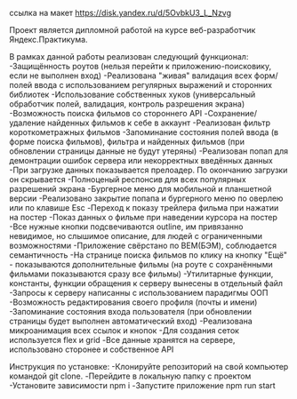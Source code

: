ссылка на макет
https://disk.yandex.ru/d/5OvbkU3_L_Nzvg

Проект является дипломной работой на курсе веб-разработчик Яндекс.Практикума.

В рамках данной работы реализован следующий функционал:
-Защищённость роутов (нельзя перейти к приложению-поисковику, если не выполнен вход)
-Реализована "живая" валидация всех форм/полей ввода с использованием регулярных выражений и сторонних библиотек
-Использование собственных хуков (универсальный обработчик полей, валидация, контроль разрешения экрана)
-Возможность поиска фильмов со стороннего API
-Сохранение/удаление найденных фильмов к себе в аккаунт
-Реализован фильтр короткометражных фильмов
-Запоминание состояния полей ввода (в форме поиска фильмов), фильтра и найденных фильмов (при обновлении страницы данные не будут утеряны)
-Реализован попап для демонтрации ошибок сервера или некорректных введённых данных
-При загрузке данных показывается прелоадер. По окончанию загрузки он скрывается
-Полноценый респонсив для всех популярных разрешений экрана
-Бургерное меню для мобильной и планшетной версии
-Реализовано закрытие попапа и бургерного меню по оверлею или по клавише Esc
-Переход к показу трейлера фильма при нажатии на постер
-Показ данных о фильме при наведении курсора на постер
-Все нужные кнопки подсвечиваются outline, им привязанно невидимое, но слышимое описание, для людей с ограниченными возможностями
-Приложение свёрстано по BEM(БЭМ), соблюдается семантичность
-На странице поиска фильмов по клику на кнопку "Ещё" - показываются дополнительные фильмы (на роуте с сохранёнными фильмами показываются сразу все фильмы)
-Утилитарные функции, константы, функции обращения к серверу вынесены в отдельный файл
-Запросы к серверу написанны с использованием парадигмы ООП
-Возможность редактирования своего профиля (почты и имени)
-Запоминание состояния входа пользователя (при обновлении страницы будет выполнен автоматический вход)
-Реализована микроанимация всех ссылок и кнопок
-Для создания сеток используется flex и grid
-Все данные хранятся на сервере, использовано сторонее и собственное API

Инструкция по установке:
-Клонируйте репозиторий на свой компьютер командой git clone.
-Перейдите в локальную папку с проектом
-Установите зависимости npm i
-Запустите приложение npm run start



